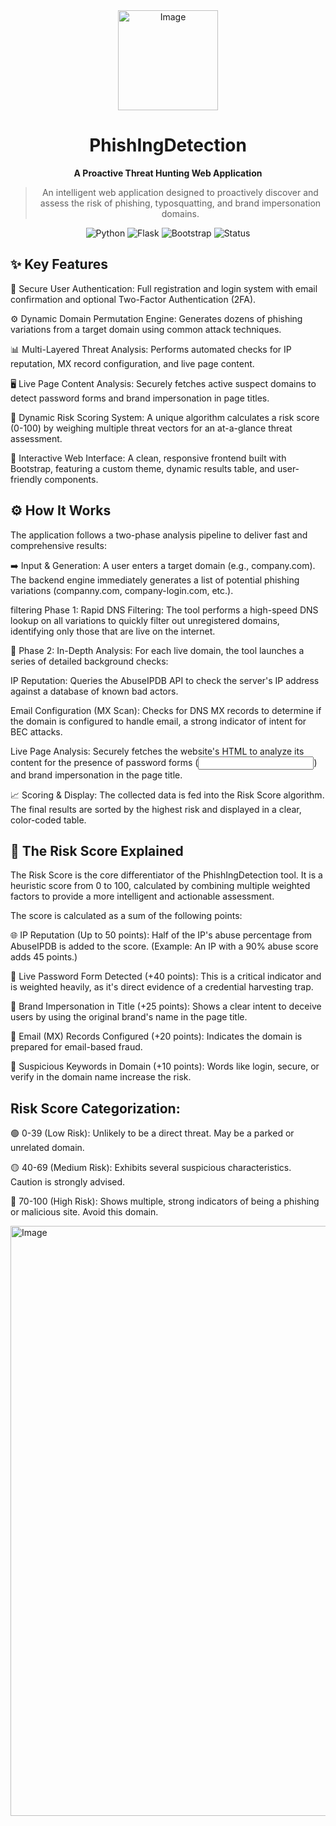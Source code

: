 <div align="center">
<img width="160" height="160" alt="Image" src="https://github.com/user-attachments/assets/aef93ca3-8ece-43e3-b33d-2474b2e834d2" />

<h1>PhishIngDetection</h1>
<p><strong>A Proactive Threat Hunting Web Application</strong></p>

<blockquote>
An intelligent web application designed to proactively discover and assess the risk of phishing, typosquatting, and brand impersonation domains.
</blockquote>

<p>
<img src="https://img.shields.io/badge/Python-3.12+-blue.svg?style=for-the-badge&logo=python" alt="Python">
<img src="https://img.shields.io/badge/Flask-3.0+-black.svg?style=for-the-badge&logo=flask" alt="Flask">
<img src="https://img.shields.io/badge/Bootstrap-5.3-purple.svg?style=for-the-badge&logo=bootstrap" alt="Bootstrap">
<img src="https://img.shields.io/badge/Status-In%20Development-yellow.svg?style=for-the-badge" alt="Status">
</p>
</div>

## ✨ Key Features

🔐 Secure User Authentication: Full registration and login system with email confirmation and optional Two-Factor Authentication (2FA).

⚙️ Dynamic Domain Permutation Engine: Generates dozens of phishing variations from a target domain using common attack techniques.

📊 Multi-Layered Threat Analysis: Performs automated checks for IP reputation, MX record configuration, and live page content.

🖥️ Live Page Content Analysis: Securely fetches active suspect domains to detect password forms and brand impersonation in page titles.

💯 Dynamic Risk Scoring System: A unique algorithm calculates a risk score (0-100) by weighing multiple threat vectors for an at-a-glance threat assessment.

🎨 Interactive Web Interface: A clean, responsive frontend built with Bootstrap, featuring a custom theme, dynamic results table, and user-friendly components.

## ⚙️ How It Works

The application follows a two-phase analysis pipeline to deliver fast and comprehensive results:

➡️ Input & Generation: A user enters a target domain (e.g., company.com). The backend engine immediately generates a list of potential phishing variations (companny.com, company-login.com, etc.).

filtering Phase 1: Rapid DNS Filtering: The tool performs a high-speed DNS lookup on all variations to quickly filter out unregistered domains, identifying only those that are live on the internet.

🔬 Phase 2: In-Depth Analysis: For each live domain, the tool launches a series of detailed background checks:

IP Reputation: Queries the AbuseIPDB API to check the server's IP address against a database of known bad actors.

Email Configuration (MX Scan): Checks for DNS MX records to determine if the domain is configured to handle email, a strong indicator of intent for BEC attacks.

Live Page Analysis: Securely fetches the website's HTML to analyze its content for the presence of password forms (<input type="password">) and brand impersonation in the page title.

📈 Scoring & Display: The collected data is fed into the Risk Score algorithm. The final results are sorted by the highest risk and displayed in a clear, color-coded table.

## 💯 The Risk Score Explained
The Risk Score is the core differentiator of the PhishIngDetection tool. It is a heuristic score from 0 to 100, calculated by combining multiple weighted factors to provide a more intelligent and actionable assessment.

The score is calculated as a sum of the following points:

🌐 IP Reputation (Up to 50 points): Half of the IP's abuse percentage from AbuseIPDB is added to the score. (Example: An IP with a 90% abuse score adds 45 points.)

🔑 Live Password Form Detected (+40 points): This is a critical indicator and is weighted heavily, as it's direct evidence of a credential harvesting trap.

👑 Brand Impersonation in Title (+25 points): Shows a clear intent to deceive users by using the original brand's name in the page title.

📧 Email (MX) Records Configured (+20 points): Indicates the domain is prepared for email-based fraud.

🔡 Suspicious Keywords in Domain (+10 points): Words like login, secure, or verify in the domain name increase the risk.

## Risk Score Categorization:

🟢 0-39 (Low Risk): Unlikely to be a direct threat. May be a parked or unrelated domain.

🟡 40-69 (Medium Risk): Exhibits several suspicious characteristics. Caution is strongly advised.

🔴 70-100 (High Risk): Shows multiple, strong indicators of being a phishing or malicious site. Avoid this domain.

<img width="1885" height="944" alt="Image" src="https://github.com/user-attachments/assets/6beb58b3-e922-45e9-badb-d3d6dbddc2c8" />
